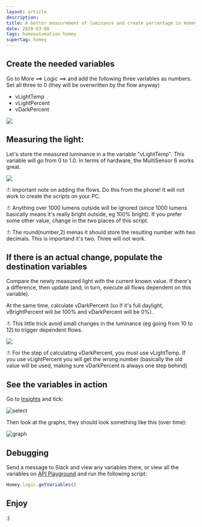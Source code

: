```yaml
---
layout: article
description:
title: A better measurement of luminance and create percentage in Homey
date: 2020-03-08
tags: homeautomation homey
supertag: homey
---
```


## Create the needed variables

Go to More ==> Logic ==> and add the following three variables as numbers. Set all three to 0 (they will be overwritten by the flow anyway)

* vLightTemp
* vLightPercent
* vDarkPercent

![](2020-03-08-21-27-59.png)

## Measuring the light:

Let's store the measured luminance in a the variable "vLightTemp". This variable will go from 0 to 1.0. In terms of hardware, the MultiSensor 6 works great.

![](2020-03-08-21-31-31.png)

:!: Important note on adding the flows. Do this from the phone! It will not work to create the scripts on your PC.

:!: Anything over 1000 lumens outside will be ignored (since 1000 lumens basically means it's really bright outside, eg 100% bright). If you prefer some other value, change in the *two* places of this script.

:!: The round(number,2) menas it should store the resulting number with two decimals. This is importand it's two. Three will not work.

## If there is an actual change, populate the destination variables

Compare the newly measured light with the current known value. If there's a difference, then update (and, in turn, execute all flows dependent on this variable).

At the same time, calculate vDarkPercent (so if it's full daylight, vBrightPercent will be 100% and vDarkPercent will be 0%).

:!: This little trick avoid small changes in the luminance (eg going from 10 to 12) to trigger dependent flows.

![](2020-03-08-21-36-47.png)

:!: For the step of calculating vDarkPercent, you *must* use vLightTemp. If you use vLightPercent you will get the wrong number (basically the old value will be used, making sure vDarkPercent is always one step behind)

## See the variables in action

Go to [Insights](https://insights.homey.app/) and tick:

![select](2020-03-11-07-49-06.png)

Then look at the graphs, they should look something like this (over time):

![graph](2020-03-11-07-48-12.png)

## Debugging

Send a message to Slack and view any variables there, or view all the variables on [API Playground](https://developer.athom.com/tools/api-playground) and run the following script:

```javascript
Homey.logic.getVariables()
```

## Enjoy

:)
